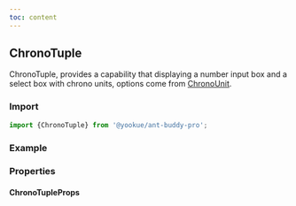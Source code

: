 ```yaml
---
toc: content
---
```


## ChronoTuple

ChronoTuple, provides a capability that displaying a number input box and a select box with chrono units, options come from [ChronoUnit](https://docs.oracle.com/javase/8/docs/api/java/time/temporal/ChronoUnit.html).

### Import

```jsx | pure
import {ChronoTuple} from '@yookue/ant-buddy-pro';
```

### Example

<code src="./demo.en-US.tsx"></code>

### Properties

#### ChronoTupleProps

<API src="@/form/ChronoTuple/index.tsx" hideTitle></API>
